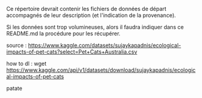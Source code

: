 Ce répertoire devrait contenir les fichiers de données de départ accompagnés de leur description (et l'indication de la provenance).

Si les données sont trop volumineuses, alors il faudra indiquer dans ce README.md la procédure pour les récupérer.

source : https://www.kaggle.com/datasets/sujaykapadnis/ecological-impacts-of-pet-cats?select=Pet+Cats+Australia.csv

how to dl  :
wget https://www.kaggle.com/api/v1/datasets/download/sujaykapadnis/ecological-impacts-of-pet-cats

patate

